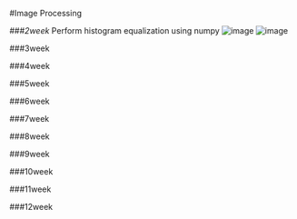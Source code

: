 #Image Processing

###*2week*
Perform histogram equalization using numpy
![image](https://user-images.githubusercontent.com/28483545/122226957-6a40bd80-cef1-11eb-983c-6047246ad0ee.png)
![image](https://user-images.githubusercontent.com/28483545/122226969-6dd44480-cef1-11eb-9f7a-1888c92d2ff4.png)

###3week

###4week

###5week

###6week

###7week

###8week

###9week

###10week

###11week

###12week
